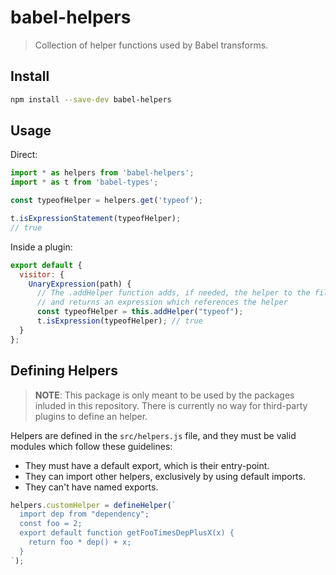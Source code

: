 # babel-helpers

> Collection of helper functions used by Babel transforms.

## Install

```sh
npm install --save-dev babel-helpers
```

## Usage

Direct:

```js
import * as helpers from 'babel-helpers';
import * as t from 'babel-types';

const typeofHelper = helpers.get('typeof');

t.isExpressionStatement(typeofHelper);
// true
```

Inside a plugin:

```js
export default {
  visitor: {
    UnaryExpression(path) {
      // The .addHelper function adds, if needed, the helper to the file
      // and returns an expression which references the helper
      const typeofHelper = this.addHelper("typeof");
      t.isExpression(typeofHelper); // true
  }
};
```

## Defining Helpers

> **NOTE**: This package is only meant to be used by the packages inluded in this repository. There is currently no way for third-party plugins to define an helper.

Helpers are defined in the `src/helpers.js` file, and they must be valid modules which follow these guidelines:
 - They must have a default export, which is their entry-point.
 - They can import other helpers, exclusively by using default imports.
 - They can't have named exports.
 
```js
helpers.customHelper = defineHelper(`
  import dep from "dependency";
  const foo = 2;
  export default function getFooTimesDepPlusX(x) {
    return foo * dep() + x;
  }
`);
```
